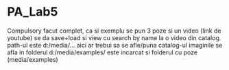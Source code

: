 # PA_Lab5
Compulsory facut complet, ca si exemplu se pun 3 poze si un video (link de youtube) se da save+load si view cu search by name la o video din catalog.
path-ul este d:/media/...
aici ar trebui sa se afle/puna catalog-ul
imaginile se afla in folderul d:/media/examples/
este incarcat si folderul cu poze (media/examples)
